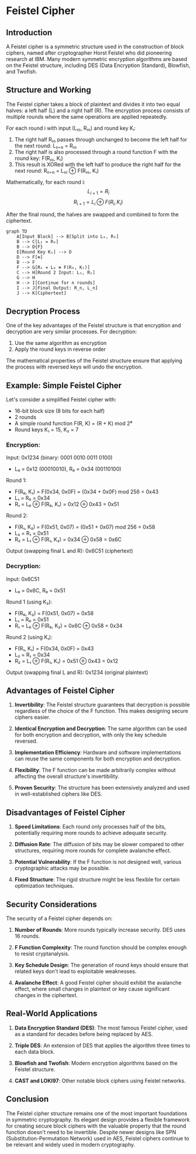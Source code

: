# Feistel Cipher

## Introduction

A Feistel cipher is a symmetric structure used in the construction of block ciphers, named after cryptographer Horst Feistel who did pioneering research at IBM. Many modern symmetric encryption algorithms are based on the Feistel structure, including DES (Data Encryption Standard), Blowfish, and Twofish.

## Structure and Working

The Feistel cipher takes a block of plaintext and divides it into two equal halves: a left half (L) and a right half (R). The encryption process consists of multiple rounds where the same operations are applied repeatedly.

For each round i with input (L₍ᵢ₎, R₍ᵢ₎) and round key Kᵢ:
1. The right half R₍ᵢ₎ passes through unchanged to become the left half for the next round: L₍ᵢ₊₁₎ = R₍ᵢ₎
2. The right half is also processed through a round function F with the round key: F(R₍ᵢ₎, Kᵢ)
3. This result is XORed with the left half to produce the right half for the next round: R₍ᵢ₊₁₎ = L₍ᵢ₎ ⊕ F(R₍ᵢ₎, Kᵢ)

Mathematically, for each round i:
$$ L_{i+1} = R_i $$
$$ R_{i+1} = L_i \oplus F(R_i, K_i) $$

After the final round, the halves are swapped and combined to form the ciphertext.

```mermaid
graph TD
    A[Input Block] --> B[Split into L₀, R₀]
    B --> C[L₁ = R₀]
    B --> D{F}
    E[Round Key K₁] --> D
    D --> F[⊕]
    B --> F
    F --> G[R₁ = L₀ ⊕ F(R₀, K₁)]
    C --> H[Round 2 Input: L₁, R₁]
    G --> H
    H --> I[Continue for n rounds]
    I --> J[Final Output: R_n, L_n]
    J --> K[Ciphertext]
```

## Decryption Process

One of the key advantages of the Feistel structure is that encryption and decryption are very similar processes. For decryption:
1. Use the same algorithm as encryption
2. Apply the round keys in reverse order

The mathematical properties of the Feistel structure ensure that applying the process with reversed keys will undo the encryption.

## Example: Simple Feistel Cipher

Let's consider a simplified Feistel cipher with:
- 16-bit block size (8 bits for each half)
- 2 rounds
- A simple round function F(R, K) = (R + K) mod 2⁸
- Round keys K₁ = 15, K₂ = 7

### Encryption:
Input: 0x1234 (binary: 0001 0010 0011 0100)
- L₀ = 0x12 (00010010), R₀ = 0x34 (00110100)

Round 1:
- F(R₀, K₁) = F(0x34, 0x0F) = (0x34 + 0x0F) mod 256 = 0x43
- L₁ = R₀ = 0x34
- R₁ = L₀ ⊕ F(R₀, K₁) = 0x12 ⊕ 0x43 = 0x51

Round 2:
- F(R₁, K₂) = F(0x51, 0x07) = (0x51 + 0x07) mod 256 = 0x58
- L₂ = R₁ = 0x51
- R₂ = L₁ ⊕ F(R₁, K₂) = 0x34 ⊕ 0x58 = 0x6C

Output (swapping final L and R): 0x6C51 (ciphertext)

### Decryption:
Input: 0x6C51
- L₀ = 0x6C, R₀ = 0x51

Round 1 (using K₂):
- F(R₀, K₂) = F(0x51, 0x07) = 0x58
- L₁ = R₀ = 0x51
- R₁ = L₀ ⊕ F(R₀, K₂) = 0x6C ⊕ 0x58 = 0x34

Round 2 (using K₁):
- F(R₁, K₁) = F(0x34, 0x0F) = 0x43
- L₂ = R₁ = 0x34
- R₂ = L₁ ⊕ F(R₁, K₁) = 0x51 ⊕ 0x43 = 0x12

Output (swapping final L and R): 0x1234 (original plaintext)

## Advantages of Feistel Cipher

1. **Invertibility**: The Feistel structure guarantees that decryption is possible regardless of the choice of the F function. This makes designing secure ciphers easier.

2. **Identical Encryption and Decryption**: The same algorithm can be used for both encryption and decryption, with only the key schedule reversed.

3. **Implementation Efficiency**: Hardware and software implementations can reuse the same components for both encryption and decryption.

4. **Flexibility**: The F function can be made arbitrarily complex without affecting the overall structure's invertibility.

5. **Proven Security**: The structure has been extensively analyzed and used in well-established ciphers like DES.

## Disadvantages of Feistel Cipher

1. **Speed Limitations**: Each round only processes half of the bits, potentially requiring more rounds to achieve adequate security.

2. **Diffusion Rate**: The diffusion of bits may be slower compared to other structures, requiring more rounds for complete avalanche effect.

3. **Potential Vulnerability**: If the F function is not designed well, various cryptographic attacks may be possible.

4. **Fixed Structure**: The rigid structure might be less flexible for certain optimization techniques.

## Security Considerations

The security of a Feistel cipher depends on:

1. **Number of Rounds**: More rounds typically increase security. DES uses 16 rounds.

2. **F Function Complexity**: The round function should be complex enough to resist cryptanalysis.

3. **Key Schedule Design**: The generation of round keys should ensure that related keys don't lead to exploitable weaknesses.

4. **Avalanche Effect**: A good Feistel cipher should exhibit the avalanche effect, where small changes in plaintext or key cause significant changes in the ciphertext.

## Real-World Applications

1. **Data Encryption Standard (DES)**: The most famous Feistel cipher, used as a standard for decades before being replaced by AES.

2. **Triple DES**: An extension of DES that applies the algorithm three times to each data block.

3. **Blowfish and Twofish**: Modern encryption algorithms based on the Feistel structure.

4. **CAST and LOKI97**: Other notable block ciphers using Feistel networks.

## Conclusion

The Feistel cipher structure remains one of the most important foundations in symmetric cryptography. Its elegant design provides a flexible framework for creating secure block ciphers with the valuable property that the round function doesn't need to be invertible. Despite newer designs like SPN (Substitution-Permutation Network) used in AES, Feistel ciphers continue to be relevant and widely used in modern cryptography.
